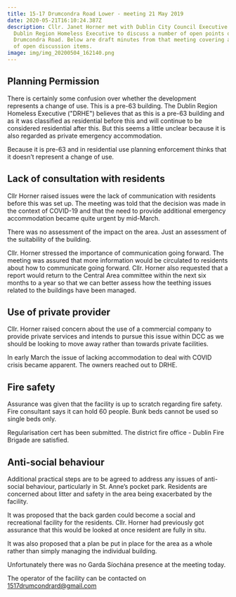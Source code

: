 ```yaml
---
title: 15-17 Drumcondra Road Lower - meeting 21 May 2019
date: 2020-05-21T16:10:24.387Z
description: Cllr. Janet Horner met with Dublin City Council Executive and the
  Dublin Region Homeless Executive to discuss a number of open points on 15-17
  Drumcondra Road. Below are draft minutes from that meeting covering a number
  of open discussion items.
image: img/img_20200504_162140.png
---
```

## Planning Permission

There is certainly some confusion over whether the development represents a change of use. This is a pre-63 building.  The Dublin Region Homeless Executive ("DRHE") believes that as this is a pre-63 building and as it was classified as residential before this and will continue to be considered residential after this. But this seems a little unclear because it is also regarded as private emergency accommodation.

Because it is pre-63 and in residential use planning enforcement thinks that it doesn’t represent a change of use.

## Lack of consultation with residents

Cllr Horner raised issues were the lack of communication with residents before this was set up. The meeting was told that the decision was made in the context of COVID-19 and that the need to provide additional  emergency accommodation became quite urgent by mid-March.

There was no assessment of the impact on the area. Just an assessment of the suitability of the building.

Cllr. Horner stressed the importance of communication going forward. The meeting was assured that more information would be circulated to residents about how to communicate going forward.  Cllr. Horner also requested that a report would return to the Central Area committee within the next six months to a year so that we can better assess how the teething issues related to the buildings have been managed.

## Use of private provider

Cllr. Horner raised concern about the use of a commercial company to provide private services and intends to pursue this issue within DCC as we should be looking to move away rather than towards private facilities.

In early March the issue of lacking accommodation to deal with COVID crisis became apparent. The owners reached out to DRHE.

## Fire safety

Assurance was given that the facility is up to scratch regarding fire safety. Fire consultant says it can hold 60 people. Bunk beds cannot be used so single beds only.

Regularisation cert has been submitted.  The district fire office - Dublin Fire Brigade are satisfied. 

## Anti-social behaviour

Additional practical steps are to be agreed to address any issues of anti-social behaviour, particularly in St. Anne’s pocket park. Residents are concerned about litter and safety in the area being exacerbated by the facility. 

It was proposed that the back garden could become a social and recreational facility for the residents. Cllr. Horner had previously got assurance that this would be looked at once resident are fully in situ. 

It was also proposed that a plan be put in place for the area as a whole rather than simply managing the individual building.

Unfortunately there was no Garda Síochána presence at the meeting today.

The operator of the facility can be contacted on [1517drumcondrard@gmail.com](1517drumcondrard@gmail.com)
